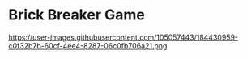 # Brick Breaker Game

https://user-images.githubusercontent.com/105057443/184430959-c0f32b7b-60cf-4ee4-8287-06c0fb706a21.png
